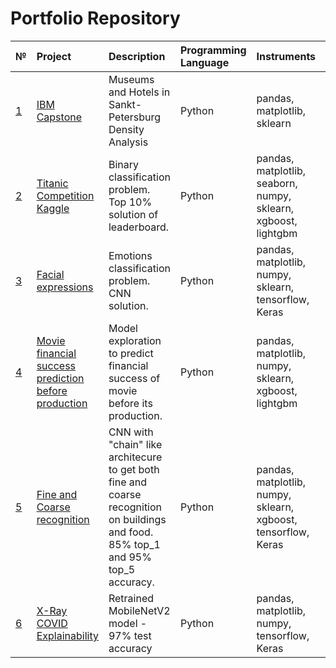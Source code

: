 # Portfolio Repository


[id1]: https://github.com/AntonVdovenko/Portfolio/tree/master/IBM%20Capstone
[id2]: https://github.com/AntonVdovenko/Portfolio/tree/master/Titanic%20competition
[id3]: https://github.com/AntonVdovenko/Portfolio/tree/master/Facial%20expressions
[id4]: https://github.com/AntonVdovenko/Portfolio/tree/master/Movie%20financial%20success%20predictions
[id5]: https://github.com/AntonVdovenko/Portfolio/tree/master/Fine%20and%20Coarse%20recognition
[id6]: https://github.com/AntonVdovenko/Portfolio/tree/master/X_Ray_Covid_Explainability

| № | Project | Description | Programming Language| Instruments | Year |
| :- | :--------------------- | :---------------------------| :---------------------------| :---------------------------|:---------------------------|
| [1][id1]  | [IBM Capstone][id1] | Museums and Hotels in Sankt-Petersburg Density Analysis | Python|pandas, matplotlib, sklearn| 2019 |
| [2][id2]  | [Titanic Competition Kaggle][id2] | Binary classification problem. Top 10% solution of leaderboard. | Python|pandas, matplotlib, seaborn, numpy, sklearn, xgboost, lightgbm| 2020|
| [3][id3]  | [Facial expressions][id3] | Emotions classification problem. CNN solution. | Python|pandas, matplotlib, numpy, sklearn, tensorflow, Keras| 2020 |
| [4][id4]  | [Movie financial success prediction before production][id4] | Model exploration to predict financial success of movie before its production. | Python|pandas, matplotlib, numpy, sklearn, xgboost, lightgbm| 2020 |
| [5][id5]  | [Fine and Coarse recognition][id5] | CNN with "chain" like architecure to get both fine and coarse recognition on buildings and food. 85% top_1 and 95% top_5 accuracy. | Python|pandas, matplotlib, numpy, sklearn, xgboost, tensorflow, Keras| 2020 |
| [6][id6]  | [X-Ray COVID Explainability][id6] | Retrained MobileNetV2 model - 97% test accuracy | Python|pandas, matplotlib, numpy, tensorflow, Keras| 2020|
